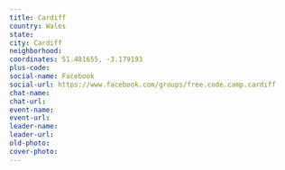 ```yaml
---
title: Cardiff
country: Wales
state: 
city: Cardiff
neighborhood: 
coordinates: 51.481655, -3.179193
plus-code:
social-name: Facebook
social-url: https://www.facebook.com/groups/free.code.camp.cardiff
chat-name:
chat-url:
event-name:
event-url:
leader-name:
leader-url:
old-photo: 
cover-photo:
---
```

